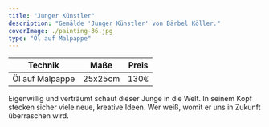 ```yaml
---
title: "Junger Künstler"
description: "Gemälde 'Junger Künstler' von Bärbel Köller."
coverImage: ./painting-36.jpg
type: "Öl auf Malpappe"
---
```


| Technik            | Maße    | Preis |
|--------------------|---------|-------|
| Öl auf Malpappe    | 25x25cm | 130€  |

Eigenwillig und verträumt schaut dieser Junge in die Welt. In seinem Kopf stecken sicher viele neue, kreative Ideen. Wer weiß, womit er uns in Zukunft überraschen wird.